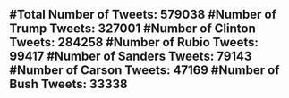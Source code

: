 #Total Number of Tweets: 579038 
#Number of Trump Tweets: 327001
#Number of Clinton Tweets: 284258
#Number of Rubio Tweets: 99417
#Number of Sanders Tweets: 79143
#Number of Carson Tweets: 47169
#Number of Bush Tweets: 33338
---
